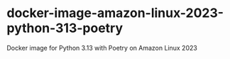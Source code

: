 # docker-image-amazon-linux-2023-python-313-poetry
Docker image for Python 3.13 with Poetry on Amazon Linux 2023
